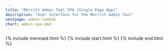 ```yaml
---
title: "Merritt Admin Tool SPA (Single Page App)"
description: "User Interface for the Merritt Admin Tool"
nextpage: admin-lambda
chart: admin-spa.mmd
---
```


{% include mermaid.html %}
{% include start.html %}
{% include end.html %}